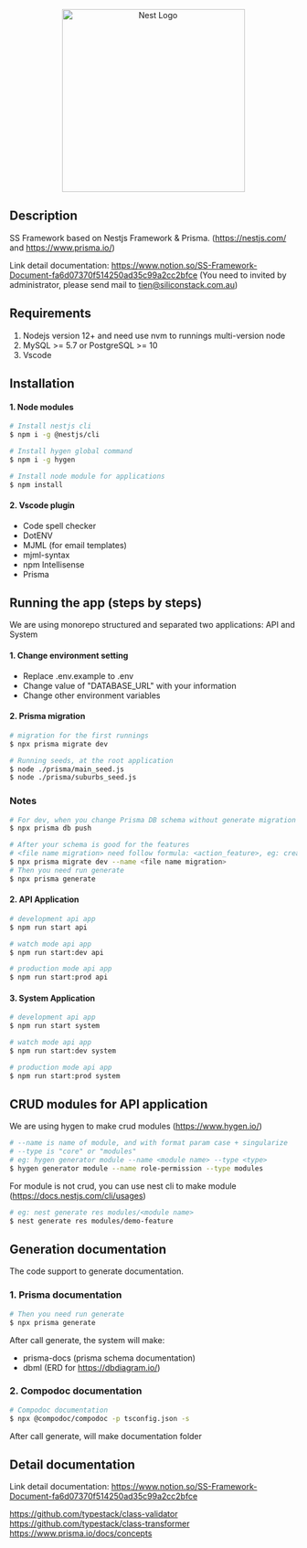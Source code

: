 <p align="center">
  <a href="https://siliconstack.com.au" target="blank"><img src="https://siliconstack.com.au/wp-content/uploads/2021/01/Pink.png" width="320" alt="Nest Logo" /></a>
</p>

## Description

SS Framework based on Nestjs Framework & Prisma.
(https://nestjs.com/ and https://www.prisma.io/)

Link detail documentation: https://www.notion.so/SS-Framework-Document-fa6d07370f514250ad35c99a2cc2bfce
(You need to invited by administrator, please send mail to tien@siliconstack.com.au)

## Requirements
1. Nodejs version 12+ and need use nvm to runnings multi-version node
2. MySQL >= 5.7 or PostgreSQL >= 10
3. Vscode


## Installation

#### 1. Node modules
```bash
# Install nestjs cli
$ npm i -g @nestjs/cli

# Install hygen global command
$ npm i -g hygen

# Install node module for applications
$ npm install
```

#### 2. Vscode plugin
- Code spell checker
- DotENV
- MJML (for email templates)
- mjml-syntax
- npm Intellisense
- Prisma

## Running the app (steps by steps)
We are using monorepo structured and separated two applications: API and System

#### 1. Change environment setting
- Replace .env.example to .env
- Change value of "DATABASE_URL" with your information
- Change other environment variables 

#### 2. Prisma migration
```bash
# migration for the first runnings
$ npx prisma migrate dev

# Running seeds, at the root application
$ node ./prisma/main_seed.js
$ node ./prisma/suburbs_seed.js
```
### Notes
```bash
# For dev, when you change Prisma DB schema without generate migration
$ npx prisma db push

# After your schema is good for the features
# <file name migration> need follow formula: <action_feature>, eg: create_user_table, add_status_user_table
$ npx prisma migrate dev --name <file name migration>
# Then you need run generate
$ npx prisma generate
```

#### 2. API Application
```bash
# development api app
$ npm run start api

# watch mode api app
$ npm run start:dev api

# production mode api app
$ npm run start:prod api
```

#### 3. System Application
```bash
# development api app
$ npm run start system

# watch mode api app
$ npm run start:dev system

# production mode api app
$ npm run start:prod system
```

## CRUD modules for API application
We are using hygen to make crud modules
(https://www.hygen.io/)

```bash
# --name is name of module, and with format param case + singularize
# --type is "core" or "modules"
# eg: hygen generator module --name <module name> --type <type>
$ hygen generator module --name role-permission --type modules
```

For module is not crud, you can use nest cli to make module
(https://docs.nestjs.com/cli/usages)
```bash
# eg: nest generate res modules/<module name>
$ nest generate res modules/demo-feature
```

## Generation documentation
The code support to generate documentation.
### 1. Prisma documentation
```bash
# Then you need run generate
$ npx prisma generate
```
After call generate, the system will make:
- prisma-docs (prisma schema documentation)
- dbml (ERD for https://dbdiagram.io/)


### 2. Compodoc documentation
```bash
# Compodoc documentation
$ npx @compodoc/compodoc -p tsconfig.json -s
```
After call generate, will make documentation folder


## Detail documentation
Link detail documentation: https://www.notion.so/SS-Framework-Document-fa6d07370f514250ad35c99a2cc2bfce



https://github.com/typestack/class-validator
https://github.com/typestack/class-transformer
https://www.prisma.io/docs/concepts